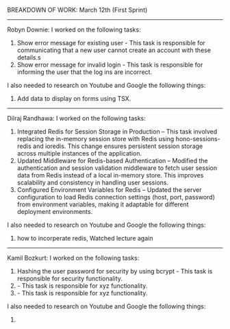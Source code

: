 BREAKDOWN OF WORK:
March 12th (First Sprint)

---

Robyn Downie:
I worked on the following tasks:

1. Show error message for existing user - This task is responsible for communicating that a new user cannot create an account with these details.s
2. Show error message for invalid login - This task is responsible for informing the user that the log ins are incorrect.

I also needed to research on Youtube and Google the following things:

1. Add data to display on forms using TSX.

---

Dilraj Randhawa:
I worked on the following tasks:

1. Integrated Redis for Session Storage in Production – This task involved replacing the in-memory session store with Redis using hono-sessions-redis and ioredis. This change ensures persistent session storage across multiple instances of the application.
2. Updated Middleware for Redis-based Authentication – Modified the authentication and session validation middleware to fetch user session data from Redis instead of a local in-memory store. This improves scalability and consistency in handling user sessions.
3. Configured Environment Variables for Redis – Updated the server configuration to load Redis connection settings (host, port, password) from environment variables, making it adaptable for different deployment environments.

I also needed to research on Youtube and Google the following things:

1. how to incorperate redis, Watched lecture again

---

Kamil Bozkurt:
I worked on the following tasks:

1. Hashing the user password for security by using bcrypt - This task is responsible for security functionality.
2. <Insert Some Task Here> - This task is responsible for xyz functionality.
3. <Insert Some Task Here> - This task is responsible for xyz functionality.

I also needed to research on Youtube and Google the following things:

1. <Insert Video or Link to thing you needed to research>
